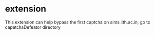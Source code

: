 # extension
This extension can help bypass the first captcha on aims.iith.ac.in, go to capatchaDefeator directory
